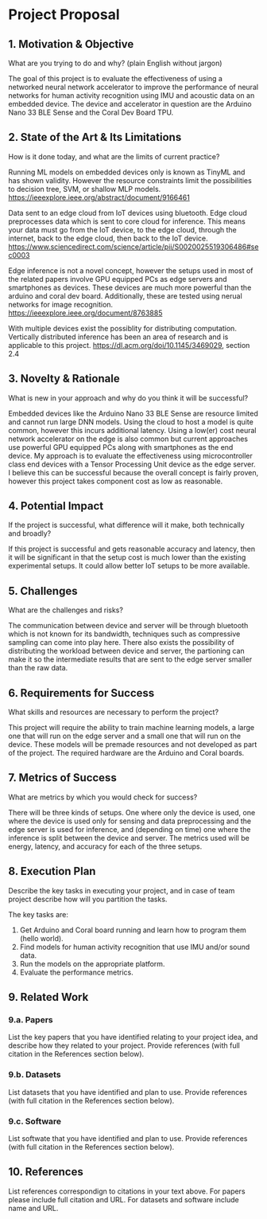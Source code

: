 # Project Proposal

## 1. Motivation & Objective

What are you trying to do and why? (plain English without jargon)

The goal of this project is to evaluate the effectiveness of using a networked neural network accelerator to improve the performance of neural networks for human activity recognition using IMU and acoustic data on an embedded device. The device and accelerator in question are the Arduino Nano 33 BLE Sense and the Coral Dev Board TPU.

## 2. State of the Art & Its Limitations
How is it done today, and what are the limits of current practice?

Running ML models on embedded devices only is known as TinyML and has shown validity. However the resource constraints limit the possibilities to decision tree, SVM, or shallow MLP models.
https://ieeexplore.ieee.org/abstract/document/9166461

Data sent to an edge cloud from IoT devices using bluetooth. Edge cloud preprocesses data which is sent to core cloud for inference. This means your data must go from the IoT device, to the edge cloud, through the internet, back to the edge cloud, then back to the IoT device.
https://www.sciencedirect.com/science/article/pii/S0020025519306486#sec0003

Edge inference is not a novel concept, however the setups used in most of the related papers involve GPU equipped PCs as edge servers and smartphones as devices. These devices are much more powerful than the arduino and coral dev board. Additionally, these are tested using nerual networks for image recognition.
https://ieeexplore.ieee.org/document/8763885

With multiple devices exist the possiblity for distributing computation. Vertically distributed inference has been an area of research and is applicable to this project.
https://dl.acm.org/doi/10.1145/3469029, section 2.4


## 3. Novelty & Rationale

What is new in your approach and why do you think it will be successful?

Embedded devices like the Arduino Nano 33 BLE Sense are resource limited and cannot run large DNN models. Using the cloud to host a model is quite common, however this incurs additional latency. Using a low(er) cost neural network accelerator on the edge is also common but current approaches use powerful GPU equipped PCs along with smartphones as the end device. My approach is to evaluate the effectiveness using microcontroller class end devices with a Tensor Processing Unit device as the edge server. I believe this can be successful because the overall concept is fairly proven, however this project takes component cost as low as reasonable.

## 4. Potential Impact

If the project is successful, what difference will it make, both technically and broadly?

If this project is successful and gets reasonable accuracy and latency, then it will be significant in that the setup cost is much lower than the existing experimental setups. It could allow better IoT setups to be more available.

## 5. Challenges

What are the challenges and risks?

The communication between device and server will be through bluetooth which is not known for its bandwidth, techniques such as compressive sampling can come into play here. There also exists the possibility of distributing the workload between device and server, the partioning can make it so the intermediate results that are sent to the edge server smaller than the raw data.

## 6. Requirements for Success

What skills and resources are necessary to perform the project?

This project will require the ability to train machine learning models, a large one that will run on the edge server and a small one that will run on the device. These models will be premade resources and not developed as part of the project. The required hardware are the Arduino and Coral boards.

## 7. Metrics of Success

What are metrics by which you would check for success?

There will be three kinds of setups. One where only the device is used, one where the device is used only for sensing and data preprocessing and the edge server is used for inference, and (depending on time) one where the inference is split between the device and server. The metrics used will be energy, latency, and accuracy for each of the three setups.

## 8. Execution Plan

Describe the key tasks in executing your project, and in case of team project describe how will you partition the tasks.

The key tasks are:
<ol>
  <li>Get Arduino and Coral board running and learn how to program them (hello world).</li>
  <li>Find models for human activity recognition that use IMU and/or sound data.</li>
  <li>Run the models on the appropriate platform.</li>
  <li>Evaluate the performance metrics.</li>
</ol>


## 9. Related Work

### 9.a. Papers

List the key papers that you have identified relating to your project idea, and describe how they related to your project. Provide references (with full citation in the References section below).

### 9.b. Datasets

List datasets that you have identified and plan to use. Provide references (with full citation in the References section below).

### 9.c. Software

List softwate that you have identified and plan to use. Provide references (with full citation in the References section below).

## 10. References

List references correspondign to citations in your text above. For papers please include full citation and URL. For datasets and software include name and URL.
